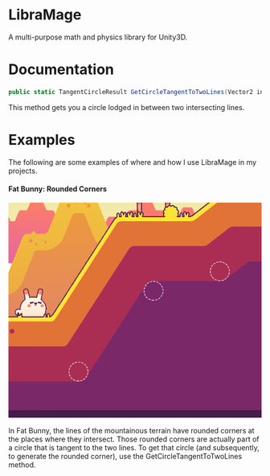 # LibraMage
A multi-purpose math and physics library for Unity3D.

# Documentation
```cs
public static TangentCircleResult GetCircleTangentToTwoLines(Vector2 intersectionPoint, Vector2 firstLineUniquePoint, Vector2 secondLineUniquePoint, float circleRadius)
```
This method gets you a circle lodged in between two intersecting lines. 

# Examples
The following are some examples of where and how I use LibraMage in my projects.
#### Fat Bunny: Rounded Corners
![Fat Bunny](img/GetTangentCircleExample.png)

In Fat Bunny, the lines of the mountainous terrain have rounded corners at the places where they intersect. Those rounded corners are actually part of a circle that is tangent to the two lines. To get that circle (and subsequently, to generate the rounded corner), use the GetCircleTangentToTwoLines method.